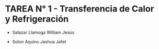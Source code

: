 # TAREA N° 1 - Transferencia de Calor y Refrigeración

- Salazar Llamoga William Jesús

- Solon Aquino Jashua Jafet